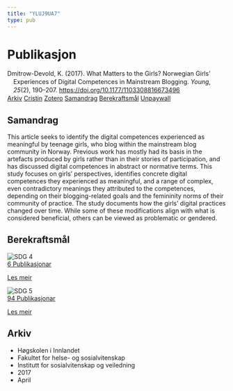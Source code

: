 ```yaml
---
title: "YLUJ9UA7"
type: pub
---
```

<h1>Publikasjon</h1>
<article id="csl-bib-container-YLUJ9UA7" class="csl-bib-container">
  <div class="csl-bib-body" style="line-height: 1.35; padding-left: 1em; text-indent:-1em;">
  <div class="csl-entry">Dmitrow-Devold, K. (2017). What Matters to the Girls? Norwegian Girls&#x2019; Experiences of Digital Competences in Mainstream Blogging. <i>Young</i>, <i>25</i>(2), 190&#x2013;207. <a href="https://doi.org/10.1177/1103308816673496">https://doi.org/10.1177/1103308816673496</a></div>
</div>
  <div class="csl-bib-buttons">
    <a href="#taxonomy-article-YLUJ9UA7" class="csl-bib-button">Arkiv</a>
    <a href="https://app.cristin.no/results/show.jsf?id=1463808" alt="Cristin URL" class="csl-bib-button">Cristin</a>
    <a href="http://zotero.org/groups/5402882/items/YLUJ9UA7" alt="Zotero URL" class="csl-bib-button">Zotero</a>
    <a href="#abstract-article-YLUJ9UA7" class="csl-bib-button">Samandrag</a>
    <a href="#sdg-article-YLUJ9UA7" class="csl-bib-button">Berekraftsmål</a>
    <a href="https://doi.org/10.1177/1103308816673496" class="csl-bib-button">Unpaywall</a>
  </div>
  <div id="csl-bib-meta-container-YLUJ9UA7"></div>
</article>
<div id="csl-bib-meta-YLUJ9UA7" class="csl-bib-meta">
  <article id="abstract-article-YLUJ9UA7" class="abstract-article">
    <h1>Samandrag</h1>
    This article seeks to identify the digital competences experienced as meaningful by teenage girls, who blog within the mainstream blog community in Norway. Previous work has mostly had its basis in the artefacts produced by girls rather than in their stories of participation, and has discussed digital competences in abstract or normative terms. This study focuses on girls’ perspectives, identifies concrete digital competences they experienced as meaningful, and a range of complex, even contradictory meanings they attributed to the competences, depending on their blogging-related goals and the femininity norms of their community of practice. The study documents how the girls’ digital practices changed over time. While some of these modifications align with what is considered beneficial, others can be viewed as problematic or gendered.
  </article>
  <article id="sdg-article-YLUJ9UA7" class="sdg-article">
    <h1>Berekraftsmål</h1>
    <div class="sdg-container"><div id="sdg4" class="sdg"> <img src="{{< params subfolder >}}images/sdg/sdg04_no.png" class="image" alt="SDG 4"> <div class="sdg-overlay"> <a href="{{< params subfolder >}}no/archive/?sdg=4#archive" class="sdg-publication-count"><span>6</span> Publikasjonar</a> <p><a href="NA" class="sdg-read-more">Les meir</a></p> </div> </div> <div id="sdg5" class="sdg"> <img src="{{< params subfolder >}}images/sdg/sdg05_no.png" class="image" alt="SDG 5"> <div class="sdg-overlay"> <a href="{{< params subfolder >}}no/archive/?sdg=5#archive" class="sdg-publication-count"><span>94</span> Publikasjonar</a> <p><a href="NA" class="sdg-read-more">Les meir</a></p> </div> </div></div>
  </article>
  <article id="taxonomy-article-YLUJ9UA7" class="taxonomy-article">
    <h1>Arkiv</h1>
    <ul>
      <li>Høgskolen i Innlandet</li>
      <li>Fakultet for helse- og sosialvitenskap</li>
      <li>Institutt for sosialvitenskap og veiledning</li>
      <li>2017</li>
      <li>April</li>
    </ul>
  </article>
</div>

